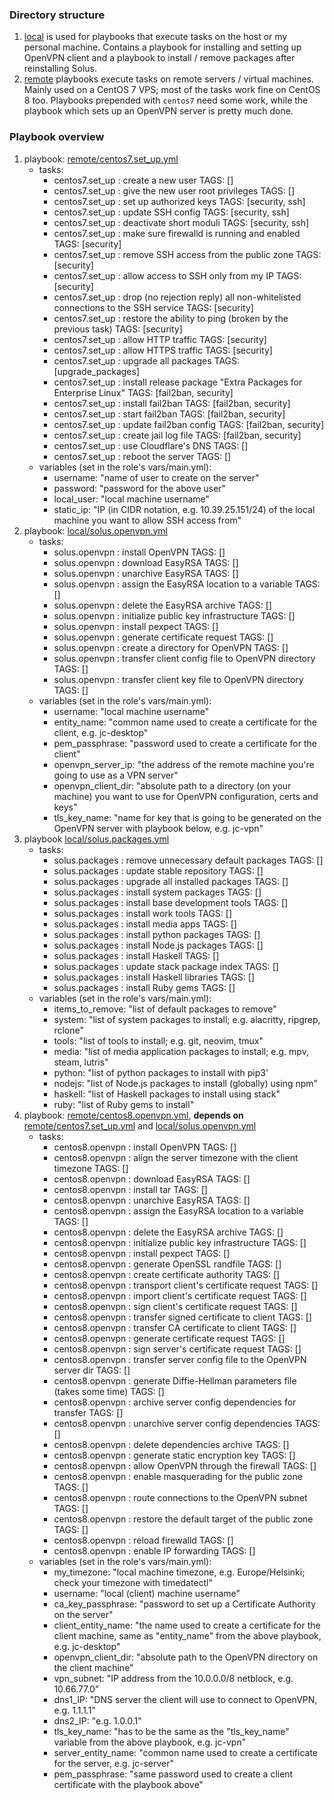 ### Directory structure
1. [local](./local) is used for playbooks that execute tasks on the host or my personal machine. Contains a playbook for installing and setting up OpenVPN client and a playbook to install / remove packages after reinstalling Solus.
2. [remote](./remote) playbooks execute tasks on remote servers / virtual machines. Mainly used on a CentOS 7 VPS; most of the tasks work fine on CentOS 8 too. Playbooks prepended with `centos7` need some work, while the playbook which sets up an OpenVPN server is pretty much done.

### Playbook overview
1. playbook: [remote/centos7.set_up.yml](./remote/centos7.set_up.yml)
    - tasks:
        - centos7.set_up : create a new user	TAGS: []
        - centos7.set_up : give the new user root privileges	TAGS: []
        - centos7.set_up : set up authorized keys	TAGS: [security, ssh]
        - centos7.set_up : update SSH config	TAGS: [security, ssh]
        - centos7.set_up : deactivate short moduli	TAGS: [security, ssh]
        - centos7.set_up : make sure firewalld is running and enabled	TAGS: [security]
        - centos7.set_up : remove SSH access from the public zone	TAGS: [security]
        - centos7.set_up : allow access to SSH only from my IP	TAGS: [security]
        - centos7.set_up : drop (no rejection reply) all non-whitelisted connections to the SSH service	TAGS: [security]
        - centos7.set_up : restore the ability to ping (broken by the previous task)	TAGS: [security]
        - centos7.set_up : allow HTTP traffic	TAGS: [security]
        - centos7.set_up : allow HTTPS traffic	TAGS: [security]
        - centos7.set_up : upgrade all packages	TAGS: [upgrade_packages]
        - centos7.set_up : install release package "Extra Packages for Enterprise Linux"	TAGS: [fail2ban, security]
        - centos7.set_up : install fail2ban	TAGS: [fail2ban, security]
        - centos7.set_up : start fail2ban	TAGS: [fail2ban, security]
        - centos7.set_up : update fail2ban config	TAGS: [fail2ban, security]
        - centos7.set_up : create jail log file	TAGS: [fail2ban, security]
        - centos7.set_up : use Cloudflare's DNS	TAGS: []
        - centos7.set_up : reboot the server	TAGS: []
    - variables (set in the role's vars/main.yml):
        - username: "name of user to create on the server"
        - password: "password for the above user"
        - local_user: "local machine username"
        - static_ip: "IP (in CIDR notation, e.g. 10.39.25.151/24) of the local machine you want to allow SSH access from"
2. playbook: [local/solus.openvpn.yml](./local/solus.openvpn.yml)
    - tasks:
        - solus.openvpn : install OpenVPN	TAGS: []
        - solus.openvpn : download EasyRSA	TAGS: []
        - solus.openvpn : unarchive EasyRSA	TAGS: []
        - solus.openvpn : assign the EasyRSA location to a variable	TAGS: []
        - solus.openvpn : delete the EasyRSA archive	TAGS: []
        - solus.openvpn : initialize public key infrastructure	TAGS: []
        - solus.openvpn : install pexpect	TAGS: []
        - solus.openvpn : generate certificate request	TAGS: []
        - solus.openvpn : create a directory for OpenVPN	TAGS: []
        - solus.openvpn : transfer client config file to OpenVPN directory	TAGS: []
        - solus.openvpn : transfer client key file to OpenVPN directory	TAGS: []
    - variables (set in the role's vars/main.yml):
        - username: "local machine username"
        - entity_name: "common name used to create a certificate for the client, e.g. jc-desktop"
        - pem_passphrase: "password used to create a certificate for the client"
        - openvpn_server_ip: "the address of the remote machine you're going to use as a VPN server"
        - openvpn_client_dir: "absolute path to a directory (on your machine) you want to use for OpenVPN configuration, certs and keys"
        - tls_key_name: "name for key that is going to be generated on the OpenVPN server with playbook below, e.g. jc-vpn"
3. playbook [local/solus.packages.yml](./local/solus.packages.yml)
    - tasks:
        - solus.packages : remove unnecessary default packages	TAGS: []
        - solus.packages : update stable repository	TAGS: []
        - solus.packages : upgrade all installed packages	TAGS: []
        - solus.packages : install system packages	TAGS: []
        - solus.packages : install base development tools	TAGS: []
        - solus.packages : install work tools	TAGS: []
        - solus.packages : install media apps	TAGS: []
        - solus.packages : install python packages	TAGS: []
        - solus.packages : install Node.js packages	TAGS: []
        - solus.packages : install Haskell	TAGS: []
        - solus.packages : update stack package index	TAGS: []
        - solus.packages : install Haskell libraries	TAGS: []
        - solus.packages : install Ruby gems	TAGS: []
    - variables (set in the role's vars/main.yml):
        - items_to_remove: "list of default packages to remove"
        - system: "list of system packages to install; e.g. alacritty,
          ripgrep, rclone"
        - tools: "list of tools to install; e.g. git,
          neovim, tmux"
        - media: "list of media application packages to install; e.g.
          mpv, steam, lutris"
        - python: "list of python packages to install with pip3'
        - nodejs: "list of Node.js packages to install (globally) using
          npm"
        - haskell: "list of Haskell packages to install using stack"
        - ruby: "list of Ruby gems to install"
4. playbook: [remote/centos8.openvpn.yml](./remote/centos8.openvpn.yml), **depends on** [remote/centos7.set_up.yml](./remote/centos7.set_up.yml) and [local/solus.openvpn.yml](./local/solus.openvpn.yml)
    - tasks:
        - centos8.openvpn : install OpenVPN	TAGS: []
        - centos8.openvpn : align the server timezone with the client timezone	TAGS: []
        - centos8.openvpn : download EasyRSA	TAGS: []
        - centos8.openvpn : install tar	TAGS: []
        - centos8.openvpn : unarchive EasyRSA	TAGS: []
        - centos8.openvpn : assign the EasyRSA location to a variable	TAGS: []
        - centos8.openvpn : delete the EasyRSA archive	TAGS: []
        - centos8.openvpn : initialize public key infrastructure	TAGS: []
        - centos8.openvpn : install pexpect	TAGS: []
        - centos8.openvpn : generate OpenSSL randfile	TAGS: []
        - centos8.openvpn : create certificate authority	TAGS: []
        - centos8.openvpn : transport client's certificate request	TAGS: []
        - centos8.openvpn : import client's certificate request	TAGS: []
        - centos8.openvpn : sign client's certificate request	TAGS: []
        - centos8.openvpn : transfer signed certificate to client	TAGS: []
        - centos8.openvpn : transfer CA certificate to client	TAGS: []
        - centos8.openvpn : generate certificate request	TAGS: []
        - centos8.openvpn : sign server's certificate request	TAGS: []
        - centos8.openvpn : transfer server config file to the OpenVPN server dir	TAGS: []
        - centos8.openvpn : generate Diffie-Hellman parameters file (takes some time)	TAGS: []
        - centos8.openvpn : archive server config dependencies for transfer	TAGS: []
        - centos8.openvpn : unarchive server config dependencies	TAGS: []
        - centos8.openvpn : delete dependencies archive	TAGS: []
        - centos8.openvpn : generate static encryption key	TAGS: []
        - centos8.openvpn : allow OpenVPN through the firewall	TAGS: []
        - centos8.openvpn : enable masquerading for the public zone	TAGS: []
        - centos8.openvpn : route connections to the OpenVPN subnet	TAGS: []
        - centos8.openvpn : restore the default target of the public zone	TAGS: []
        - centos8.openvpn : reload firewalld	TAGS: []
        - centos8.openvpn : enable IP forwarding	TAGS: []
    - variables (set in the role's vars/main.yml):
        - my_timezone: "local machine timezone, e.g. Europe/Helsinki; check your timezone with timedatectl"
        - username: "local (client) machine username"
        - ca_key_passphrase: "password to set up a Certificate Authority on the server"
        - client_entity_name: "the name used to create a certificate for the client machine, same as "entity_name" from the above playbook, e.g. jc-desktop"
        - openvpn_client_dir: "absolute path to the OpenVPN directory on the client machine"
        - vpn_subnet: "IP address from the 10.0.0.0/8 netblock, e.g. 10.66.77.0"
        - dns1_IP: "DNS server the client will use to connect to OpenVPN, e.g. 1.1.1.1"
        - dns2_IP: "e.g. 1.0.0.1"
        - tls_key_name: "has to be the same as the "tls_key_name" variable  from the above playbook, e.g. jc-vpn"
        - server_entity_name: "common name used to create a certificate for the server, e.g. jc-server"
        - pem_passphrase: "same password used to create a client certificate with the playbook above"
